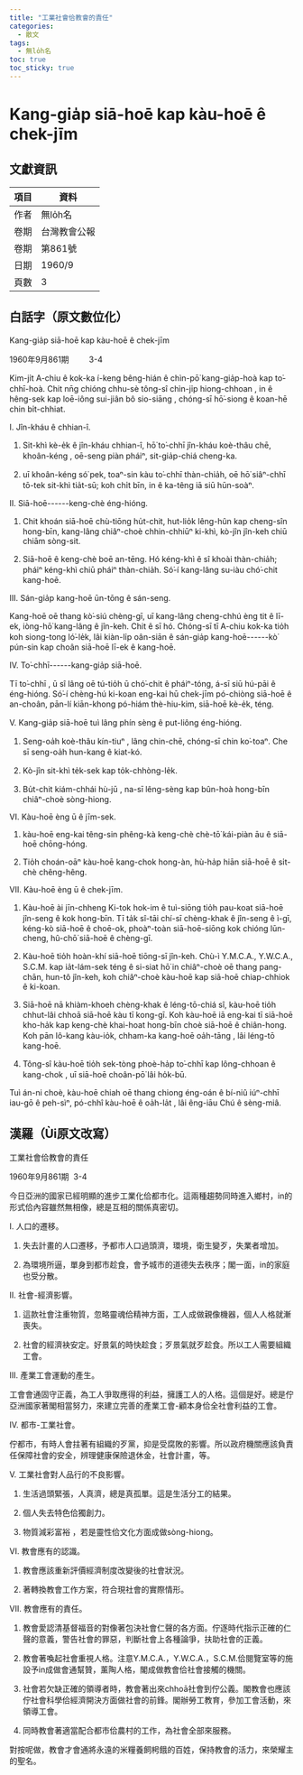 ```yaml
---
title: "工業社會佮教會的責任"
categories:
  - 散文
tags:
  - 無lo̍h名
toc: true
toc_sticky: true
---
```


# Kang-gia̍p siā-hoē kap kàu-hoē ê chek-jīm

## 文獻資訊

| 項目 | 資料 |
|---|---|
| 作者 | 無lo̍h名 |
| 卷期 | 台灣教會公報 |
| 卷期 | 第861號 |
| 日期 | 1960/9 |
| 頁數 | 3 |

## 白話字（原文數位化）

Kang-gia̍p siā-hoē kap kàu-hoē ê chek-jīm

1960年9月861期         3-4

Kim-ji̍t A-chiu ê kok-ka í-keng bêng-hián ê chìn-pō͘ kang-gia̍p-hoà kap to͘-chhī-hoà. Chit nn̄g chióng chhu-sè tông-sî chìn-ji̍p hiong-chhoan , in ê hêng-sek kap loē-iông sui-jiân bô sio-siāng , chóng-sī hō͘-siong ê koan-hē chin bi̍t-chhiat.

I. Jîn-kháu ê chhian-î.

1. Sit-khì kè-e̍k ê jîn-kháu chhian-î, hō͘ to͘-chhī jîn-kháu koè-thâu chē, khoân-kéng , oē-seng piàn pháiⁿ, sit-gia̍p-chiá cheng-ka.

2. uī khoân-kéng só͘ pek, toaⁿ-sin kàu to͘-chhī thàn-chia̍h, oē hō͘ siâⁿ-chhī tō-tek sit-khì tia̍t-sū; koh chi̍t bīn, in ê ka-têng iā siū hūn-soàⁿ.

II. Siā-hoē------keng-chè éng-hióng.

1. Chit khoán siā-hoē chù-tiōng hu̍t-chit, hut-lio̍k lêng-hûn kap cheng-sîn hong-bīn, kang-lâng chiâⁿ-choè chhin-chhiūⁿ ki-khì, kò-jîn jîn-keh chiū chiām sòng-sit.

2. Siā-hoē ê keng-chè boē an-tēng. Hó kéng-khì ê sî khoài thàn-chia̍h; pháiⁿ kéng-khì chiū pháiⁿ thàn-chia̍h. Só͘-í kang-lâng su-iàu chó͘-chit kang-hoē.

III. Sán-gia̍p kang-hoē ūn-tōng ê sán-seng.

Kang-hoē oē thang kò͘-siú chèng-gī, uī kang-lâng cheng-chhú èng tit ê lī-ek, iòng-hō͘ kang-lâng ê jîn-keh. Chit ê sī hó. Chóng-sī tī A-chiu kok-ka tio̍h koh siong-tong ló͘-le̍k, lâi kiàn-li̍p oân-siān ê sán-gia̍p kang-hoē------kò͘ pún-sin kap choân siā-hoē lī-ek ê kang-hoē.

IV. To͘-chhī------kang-gia̍p siā-hoē.

Tī to͘-chhī , ū sî lâng oē tú-tio̍h ū chó͘-chit ê pháiⁿ-tóng, á-sī siū hú-pāi ê éng-hióng. Só͘-í chèng-hú ki-koan eng-kai hū chek-jīm pó-chiòng siā-hoē ê an-choân, pān-lí kiān-khong pó-hiám thè-hiu-kim, siā-hoē kè-e̍k, téng.

V. Kang-gia̍p siā-hoē tuì lâng phín sèng ê put-liông éng-hióng.

1. Seng-oa̍h koè-thâu kín-tiuⁿ , lâng chin-chē, chóng-sī chin ko͘-toaⁿ. Che sī seng-oa̍h hun-kang ê kiat-kó.

2. Kò-jîn sit-khì te̍k-sek kap to̍k-chhòng-le̍k.

3. Bu̍t-chit kiám-chhái hù-jū , na-sī lêng-sèng kap bûn-hoà hong-bīn chiâⁿ-choè sòng-hiong.

VI. Kàu-hoē èng ū ê jīm-sek.

1. kàu-hoē eng-kai têng-sin phêng-kà keng-chè chè-tō͘ kái-piàn āu ê siā-hoē chōng-hóng.

2. Tio̍h choán-oāⁿ kàu-hoē kang-chok hong-àn, hù-ha̍p hiān siā-hoē ê si̍t-chè chêng-hêng.

VII. Kàu-hoē èng ū ê chek-jīm.

1. Kàu-hoē ài jīn-chheng Ki-tok hok-im ê tuì-siōng tio̍h pau-koat siā-hoē jîn-seng ê kok hong-bīn. Tī ta̍k sî-tāi chí-sī chèng-khak ê jîn-seng ê ì-gī, kéng-kò siā-hoē ê choē-ok, phoàⁿ-toàn siā-hoē-siōng kok chióng lūn-cheng, hû-chō͘ siā-hoē ê chèng-gī.

2. Kàu-hoē tio̍h hoàn-khí siā-hoē tiōng-sī jîn-keh. Chù-ì Y.M.C.A., Y.W.C.A., S.C.M. kap ia̍t-lám-sek téng ê si-siat hō͘ in chiâⁿ-choè oē thang pang-chān, hun-tô jîn-keh, koh chiâⁿ-choè kàu-hoē kap siā-hoē chiap-chhiok ê ki-koan.

3. Siā-hoē nā khiàm-khoeh chèng-khak ê léng-tō-chiá sî, kàu-hoē tio̍h chhut-lâi chhoā siā-hoē kàu tī kong-gī. Koh kàu-hoē iā eng-kai tī siā-hoē kho-ha̍k kap keng-chè khai-hoat hong-bīn choè siā-hoē ê chiân-hong. Koh pān lô-kang kàu-io̍k, chham-ka kang-hoē oa̍h-tāng , lâi léng-tō kang-hoē.

4. Tông-sî kàu-hoē tio̍h sek-tòng phoè-ha̍p to͘-chhī kap lông-chhoan ê kang-chok , uī siā-hoē choân-pō͘ lâi ho̍k-bū.

Tuì án-ni choè, kàu-hoē chiah oē thang chiong éng-oán ê bí-niû iúⁿ-chhī iau-gō ê peh-sìⁿ, pó-chhî kàu-hoē ê oa̍h-la̍t , lâi êng-iāu Chú ê sèng-miâ.

## 漢羅（Ùi原文改寫）

工業社會佮教會的責任

1960年9月861期  3-4

今日亞洲的國家已經明顯的進步工業化佮都市化。這兩種趨勢同時進入鄉村，in的形式佮內容雖然無相像，總是互相的關係真密切。

I. 人口的遷移。

1. 失去計畫的人口遷移，予都市人口過頭濟，環境，衛生變歹，失業者增加。

2. 為環境所逼，單身到都市趁食，會予城市的道德失去秩序；閣一面，in的家庭也受分散。

II. 社會-經濟影響。

1. 這款社會注重物質，忽略靈魂佮精神方面，工人成做親像機器，個人人格就漸喪失。

2. 社會的經濟袂安定。好景氣的時快趁食；歹景氣就歹趁食。所以工人需要組織工會。

III. 產業工會運動的產生。

工會會通固守正義，為工人爭取應得的利益，擁護工人的人格。這個是好。總是佇亞洲國家著閣相當努力，來建立完善的產業工會-顧本身佮全社會利益的工會。

IV. 都市-工業社會。

佇都市，有時人會拄著有組織的歹黨，抑是受腐敗的影響。所以政府機關應該負責任保障社會的安全，辨理健康保險退休金，社會計畫，等。

V. 工業社會對人品行的不良影響。

1. 生活過頭緊張，人真濟，總是真孤單。這是生活分工的結果。

2. 個人失去特色佮獨創力。

3. 物質減彩富裕 ，若是靈性佮文化方面成做sòng-hiong。

VI. 教會應有的認識。

1. 教會應該重新評價經濟制度改變後的社會狀況。

2. 著轉換教會工作方案，符合現社會的實際情形。

VII. 教會應有的責任。

1. 教會愛認清基督福音的對像著包決社會仁聲的各方面。佇逐時代指示正確的仁聲的意義，警告社會的罪惡，判斷社會上各種論爭，扶助社會的正義。

2. 教會著喚起社會重視人格。注意Y.M.C.A.，Y.W.C.A.，S.C.M.佮閱覽室等的施設予in成做會通幫贊，薰陶人格，閣成做教會佮社會接觸的機關。

3. 社會若欠缺正確的領導者時，教會著出來chhoā社會到佇公義。閣教會也應該佇社會科學佮經濟開決方面做社會的前鋒。閣辦勞工教育，參加工會活動，來領導工會。

4. 同時教會著適當配合都市佮農村的工作，為社會全部來服務。

對按呢做，教會才會通將永遠的米糧養飼枵餓的百姓，保持教會的活力，來榮耀主的聖名。
